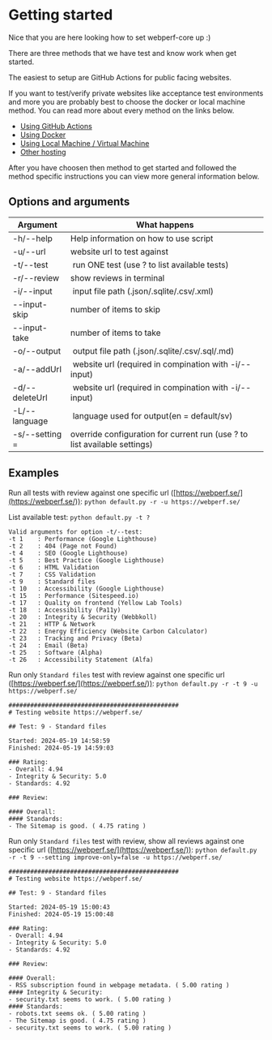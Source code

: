 # Getting started

Nice that you are here looking how to set webperf-core up :)

There are three methods that we have test and know work when get started.

The easiest to setup are GitHub Actions for public facing websites.

If you want to test/verify private websites like acceptance test environments and more you are probably best to choose the docker or local machine method.
You can read more about every method on the links below.

- [Using GitHub Actions](getting-started-github-actions.md)
- [Using Docker](getting-started-docker.md)
- [Using Local Machine / Virtual Machine](getting-started-local.md)
- [Other hosting](getting-started-others.md)

After you have choosen then method to get started and followed the method specific instructions 
you can view more general information below.

## Options and arguments
|Argument|What happens|
|---|---|
| -h/--help | Help information on how to use script |
| -u/--url <site url> | website url to test against |
| -t/--test <test number> | run ONE test (use ? to list available tests) |
| -r/--review | show reviews in terminal |
| -i/--input <file path> | input file path (.json/.sqlite/.csv/.xml) |
| --input-skip <number> | number of items to skip |
| --input-take <number> | number of items to take |
| -o/--output <file path> | output file path (.json/.sqlite/.csv/.sql/.md) |
| -a/--addUrl <site url> | website url (required in compination with -i/--input) |
| -d/--deleteUrl <site url> | website url (required in compination with -i/--input) |
| -L/--language <lang code> | language used for output(en = default/sv) |
| -s/--setting <key>=<value> | override configuration for current run (use ? to list available settings) |


## Examples


Run all tests with review against one specific url ([https://webperf.se/](https://webperf.se/)):
`python default.py -r -u https://webperf.se/`

List available test:
`python default.py -t ?`

```shell
Valid arguments for option -t/--test:
-t 1    : Performance (Google Lighthouse)
-t 2    : 404 (Page not Found)
-t 4    : SEO (Google Lighthouse)
-t 5    : Best Practice (Google Lighthouse)
-t 6    : HTML Validation
-t 7    : CSS Validation
-t 9    : Standard files
-t 10   : Accessibility (Google Lighthouse)
-t 15   : Performance (Sitespeed.io)
-t 17   : Quality on frontend (Yellow Lab Tools)
-t 18   : Accessibility (Pa11y)
-t 20   : Integrity & Security (Webbkoll)
-t 21   : HTTP & Network
-t 22   : Energy Efficiency (Website Carbon Calculator)
-t 23   : Tracking and Privacy (Beta)
-t 24   : Email (Beta)
-t 25   : Software (Alpha)
-t 26   : Accessibility Statement (Alfa)
```

Run only `Standard files` test with review against one specific url ([https://webperf.se/](https://webperf.se/)):
`python default.py -r -t 9 -u https://webperf.se/`

```shell
###############################################
# Testing website https://webperf.se/

## Test: 9 - Standard files

Started: 2024-05-19 14:58:59
Finished: 2024-05-19 14:59:03

### Rating:
- Overall: 4.94
- Integrity & Security: 5.0
- Standards: 4.92

### Review:

#### Overall:
#### Standards:
- The Sitemap is good. ( 4.75 rating )
```

Run only `Standard files` test with review, show all reviews against one specific url ([https://webperf.se/](https://webperf.se/)):
`python default.py -r -t 9 --setting improve-only=false -u https://webperf.se/`

```shell
###############################################
# Testing website https://webperf.se/

## Test: 9 - Standard files

Started: 2024-05-19 15:00:43
Finished: 2024-05-19 15:00:48

### Rating:
- Overall: 4.94
- Integrity & Security: 5.0
- Standards: 4.92

### Review:

#### Overall:
- RSS subscription found in webpage metadata. ( 5.00 rating )
#### Integrity & Security:
- security.txt seems to work. ( 5.00 rating )
#### Standards:
- robots.txt seems ok. ( 5.00 rating )
- The Sitemap is good. ( 4.75 rating )
- security.txt seems to work. ( 5.00 rating )
```
